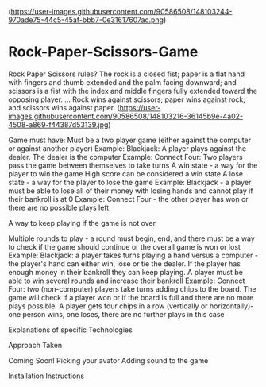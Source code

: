 
(https://user-images.githubusercontent.com/90586508/148103244-970ade75-44c5-45af-bbb7-0e31617607ac.png)
# Rock-Paper-Scissors-Game
Rock Paper Scissors rules?
The rock is a closed fist; paper is a flat hand with fingers and thumb extended and the palm facing downward; and scissors is a fist with the index and middle fingers fully extended toward the opposing player. ... Rock wins against scissors; paper wins against rock; and scissors wins against paper.
(https://user-images.githubusercontent.com/90586508/148103216-36145b9e-4a02-4508-a869-f44387d53139.jpg)



Game must have:
Must be a two player game (either against the computer or against another player)
Example: Blackjack: A player plays against the dealer. The dealer is the computer
Example: Connect Four: Two players pass the game between themselves to take turns
A win state - a way for the player to win the game
High score can be considered a win state
A lose state - a way for the player to lose the game
Example: Blackjack - a player must be able to lose all of their money with losing hands and cannot play if their bankroll is at 0
Example: Connect Four - the other player has won or there are no possible plays left

A way to keep playing if the game is not over.

Multiple rounds to play - a round must begin, end, and there must be a way to check if the game should continue or the overall game is won or lost
Example: Blackjack: a player takes turns playing a hand versus a computer - the player's hand can either win, lose or tie the dealer. If the player has enough money in their bankroll they can keep playing. A player must be able to win several rounds and increase their bankroll
Example: Connect Four: two (non-computer) players take turns adding chips to the board. The game will check if a player won or if the board is full and there are no more plays possible. A player gets four chips in a row (vertically or horizontally)- one person wins, one loses, there are no further plays in this case





Explanations of specific Technologies


Approach Taken


Coming Soon!
Picking your avator
Adding sound to the game


Installation Instructions
